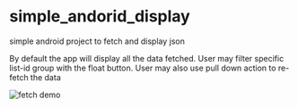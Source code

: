 # simple_andorid_display

simple android project to fetch and display json

<p>By default the app will display all the data fetched. User may filter specific list-id group with the float button. 
User may also use pull down action to re-fetch the data
</p>

![fetch demo](./simple_display_demo.gif) 

